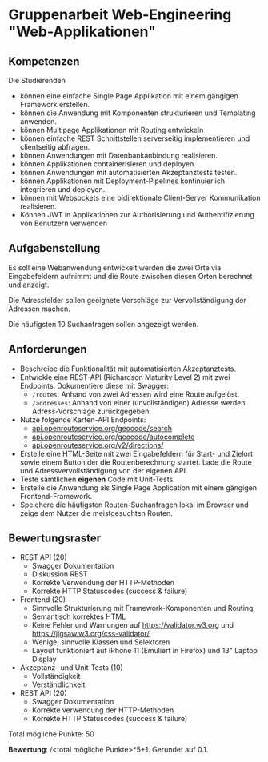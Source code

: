 # Gruppenarbeit Web-Engineering "Web-Applikationen"

## Kompetenzen

Die Studierenden

- können eine einfache Single Page Applikation mit einem gängigen Framework erstellen.
- können die Anwendung mit Komponenten strukturieren und Templating anwenden.
- können Multipage Applikationen mit Routing entwickeln
- können einfache REST Schnittstellen serverseitig implementieren und clientseitig abfragen.
- können Anwendungen mit Datenbankanbindung realisieren.
- können Applikationen containerisieren und deployen.
- können Anwendungen mit automatisierten Akzeptanztests testen.
- können Applikationen mit Deployment-Pipelines kontinuierlich integrieren und deployen.
- können mit Websockets eine bidirektionale Client-Server Kommunikation realisieren.
- Können JWT in Applikationen zur Authorisierung und Authentifizierung von Benutzern verwenden

## Aufgabenstellung

Es soll eine Webanwendung entwickelt werden die zwei Orte via Eingabefeldern aufnimmt und die Route zwischen diesen
Orten berechnet und anzeigt.

Die Adressfelder sollen geeignete Vorschläge zur Vervollständigung der Adressen machen.

Die häufigsten 10 Suchanfragen sollen angezeigt werden.

## Anforderungen

- Beschreibe die Funktionalität mit automatisierten Akzeptanztests.
- Entwickle eine REST-API (Richardson Maturity Level 2) mit zwei Endpoints. Dokumentiere diese mit Swagger:
  - `/routes`: Anhand von zwei Adressen wird eine Route aufgelöst. 
  - `/addresses`: Anhand von einer (unvollständigen) Adresse werden Adress-Vorschläge zurückgegeben.
- Nutze folgende Karten-API Endpoints:
  - [api.openrouteservice.org/geocode/search](https://api.openrouteservice.org/geocode/search)
  - [api.openrouteservice.org/geocode/autocomplete](https://api.openrouteservice.org/geocode/autocomplete)
  - [api.openrouteservice.org/v2/directions/](https://api.openrouteservice.org/v2/directions/)
- Erstelle eine HTML-Seite mit zwei Eingabefeldern für Start- und Zielort sowie einem Button der die Routenberechnung
  startet. Lade die Route und Adressvervollständigung von der eigenen API.
- Teste sämtlichen **eigenen** Code mit Unit-Tests.
- Erstelle die Anwendung als Single Page Application mit einem gängigen Frontend-Framework.
- Speichere die häufigsten Routen-Suchanfragen lokal im Browser und zeige dem Nutzer die meistgesuchten Routen.

## Bewertungsraster

- REST API (20)
    - Swagger Dokumentation
    - Diskussion REST
    - Korrekte Verwendung der HTTP-Methoden
    - Korrekte HTTP Statuscodes (success & failure)
- Frontend (20)
    - Sinnvolle Strukturierung mit Framework-Komponenten und Routing
    - Semantisch korrektes HTML
    - Keine Fehler und Warnungen auf https://validator.w3.org und https://jigsaw.w3.org/css-validator/
    - Wenige, sinnvolle Klassen und Selektoren
    - Layout funktioniert auf iPhone 11 (Emuliert in Firefox) und 13" Laptop Display
- Akzeptanz- und Unit-Tests (10)
    - Vollständigkeit
    - Verständlichkeit
- REST API (20)
    - Swagger Dokumentation
    - Korrekte verwendung der HTTP-Methoden
    - Korrekte HTTP Statuscodes (success & failure)

Total mögliche Punkte: 50

**Bewertung**: <erreichte Punkte>/<total mögliche Punkte>*5+1. Gerundet auf 0.1.